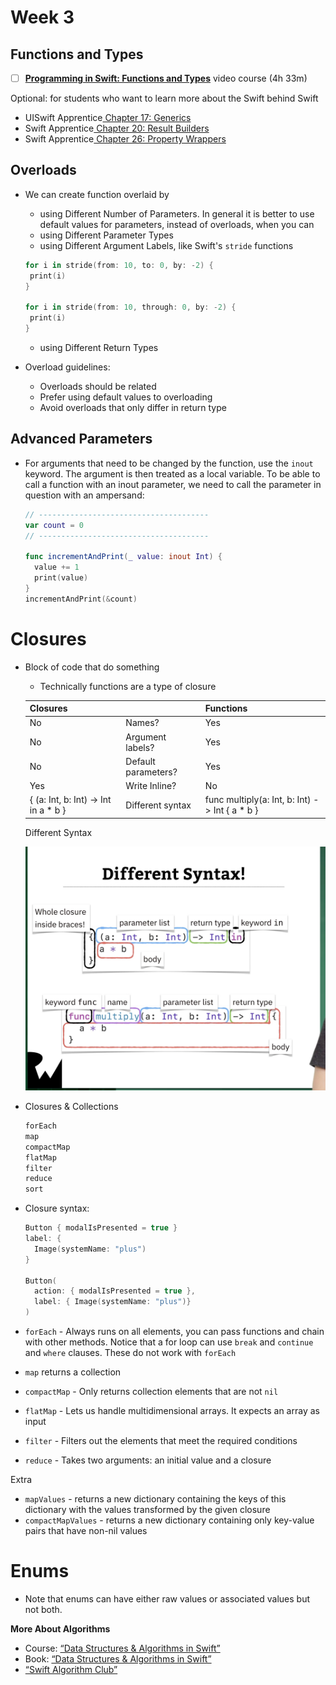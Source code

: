 # Week 3

## Functions and Types

- [ ] [**Programming in Swift: Functions and Types**](https://www.raywenderlich.com/28433240-programming-in-swift-functions-types) video course (4h 33m)

Optional: for students who want to learn more about the Swift behind Swift
- UISwift Apprentice[ Chapter 17: Generics](https://www.raywenderlich.com/books/swift-apprentice/v7.0/chapters/17-generics)
- Swift Apprentice[ Chapter 20: Result Builders](https://www.raywenderlich.com/books/swift-apprentice/v7.0/chapters/20-result-builders)
- Swift Apprentice[ Chapter 26: Property Wrappers](https://www.raywenderlich.com/books/swift-apprentice/v7.0/chapters/26-property-wrappers)



## Overloads

- We can create function overlaid by

  - using Different Number of Parameters. In general it is better to use default values for parameters, instead of overloads, when you can
  - using Different Parameter Types
  - using Different Argument Labels, like Swift's `stride` functions

  ```swift
  for i in stride(from: 10, to: 0, by: -2) {
   print(i)
  }
  
  for i in stride(from: 10, through: 0, by: -2) {
   print(i)
  }
  
  ```

  - using Different Return Types

- Overload guidelines:

  - Overloads should be related
  - Prefer using default values to overloading
  - Avoid overloads that only differ in return type

## Advanced Parameters

- For arguments that need to be changed by the function, use the `inout` keyword. The argument is then treated as a local variable. To be able to call a function with an inout parameter, we need to call the parameter in question with an ampersand:

  ```swift
  // --------------------------------------
  var count = 0
  // --------------------------------------
  
  func incrementAndPrint(_ value: inout Int) {
    value += 1
    print(value)
  }
  incrementAndPrint(&count)
  ```


# Closures

- Block of code that do something

  - Technically functions are a type of closure

  | Closures                              |                     | Functions                                      |
  | ------------------------------------- | ------------------- | ---------------------------------------------- |
  | No                                    | Names?              | Yes                                            |
  | No                                    | Argument labels?    | Yes                                            |
  | No                                    | Default parameters? | Yes                                            |
  | Yes                                   | Write Inline?       | No                                             |
  | { (a: Int, b: Int) -> Int in  a * b } | Different syntax    | func multiply(a: Int, b: Int) -> Int { a * b } |

  Different Syntax

  ![Closure Syntax](readme_images/Closure%20Syntax.png)

- Closures & Collections

  ```swift
  forEach
  map
  compactMap
  flatMap
  filter
  reduce
  sort
  ```

- Closure syntax:

  ```swift
  Button { modalIsPresented = true }
  label: { 
  	Image(systemName: "plus")
  }
  
  Button(
    action: { modalIsPresented = true },
  	label: { Image(systemName: "plus")}
  )
  ```

- `forEach` - Always runs on all elements, you can pass functions and chain with other methods. Notice that a for loop can use `break` and `continue` and `where` clauses. These do not work with `forEach`

- `map` returns a collection

- `compactMap` - Only returns collection elements that are not `nil`

- `flatMap` - Lets us handle multidimensional arrays. It expects an array as input

- `filter` - Filters out the elements that meet the required conditions

- `reduce` - Takes two arguments: an initial value and a closure 

Extra

- `mapValues` - returns a new dictionary containing the keys of this dictionary with the values transformed by the given closure
- `compactMapValues` - returns a new dictionary containing only key-value pairs that have non-nil values

# Enums

- Note that enums can have either raw values or associated values but not both. 

**More About Algorithms**

- Course: [“Data Structures & Algorithms in Swift”](https://www.raywenderlich.com/977854-data-structures-algorithms-in-swift)
- Book: [“Data Structures & Algorithms in Swift”](https://store.raywenderlich.com/products/data-structures-and-algorithms-in-swift)
- [“Swift Algorithm Club”](https://github.com/raywenderlich/swift-algorithm-club)

